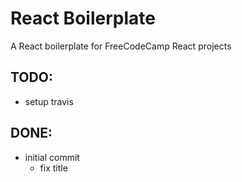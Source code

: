 # React Boilerplate

A React boilerplate for FreeCodeCamp React projects

## TODO:
-	setup travis

## DONE:
- initial commit
	- fix title
